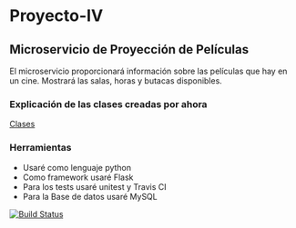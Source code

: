 # Proyecto-IV

## Microservicio de Proyección de Películas

El microservicio proporcionará información sobre las películas que hay en un cine. Mostrará las salas, horas y butacas disponibles.

### Explicación de las clases creadas por ahora
[Clases](https://github.com/toniMR/Proyecto-IV/blob/master/doc/Clases.md)

### Herramientas
- Usaré como lenguaje python
- Como framework usaré Flask
- Para los tests usaré unitest y Travis CI
- Para la Base de datos usaré MySQL

[![Build Status](https://travis-ci.org/toniMR/Proyecto-IV.svg?branch=master)](https://travis-ci.org/toniMR/Proyecto-IV)
